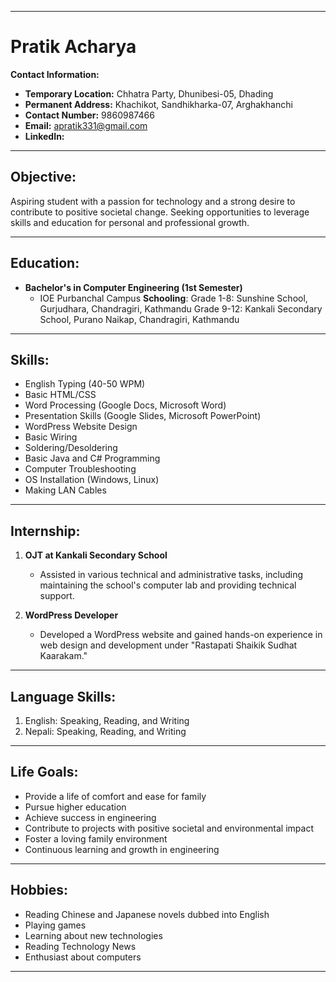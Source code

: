 
---

# **Pratik Acharya**

**Contact Information:**
- **Temporary Location:** Chhatra Party, Dhunibesi-05, Dhading
- **Permanent Address:** Khachikot, Sandhikharka-07, Arghakhanchi
- **Contact Number:** 9860987466
- **Email:** apratik331@gmail.com
- **LinkedIn:** 

---

## **Objective:**
Aspiring student with a passion for technology and a strong desire to contribute to positive societal change. Seeking opportunities to leverage skills and education for personal and professional growth.

---

## **Education:**
- **Bachelor's in Computer Engineering (1st Semester)**
  - IOE Purbanchal Campus
**Schooling**:
Grade 1-8: Sunshine School, Gurjudhara, Chandragiri, Kathmandu
Grade 9-12: Kankali Secondary School, Purano Naikap, Chandragiri, Kathmandu

---

## **Skills:**
- English Typing (40-50 WPM)
- Basic HTML/CSS
- Word Processing (Google Docs, Microsoft Word)
- Presentation Skills (Google Slides, Microsoft PowerPoint)
- WordPress Website Design
- Basic Wiring
- Soldering/Desoldering
- Basic Java and C# Programming
- Computer Troubleshooting
- OS Installation (Windows, Linux)
- Making LAN Cables

---

## **Internship:**
1. **OJT at Kankali Secondary School**
   - Assisted in various technical and administrative tasks, including maintaining the school's computer lab and providing technical support.

2. **WordPress Developer**
   - Developed a WordPress website and gained hands-on experience in web design and development under "Rastapati Shaikik Sudhat Kaarakam."

---

## **Language Skills:**
1. English: Speaking, Reading, and Writing
2. Nepali: Speaking, Reading, and Writing

---

## **Life Goals:**
- Provide a life of comfort and ease for family
- Pursue higher education
- Achieve success in engineering
- Contribute to projects with positive societal and environmental impact
- Foster a loving family environment
- Continuous learning and growth in engineering

---

## **Hobbies:**
- Reading Chinese and Japanese novels dubbed into English
- Playing games
- Learning about new technologies
- Reading Technology News
- Enthusiast about computers

---
